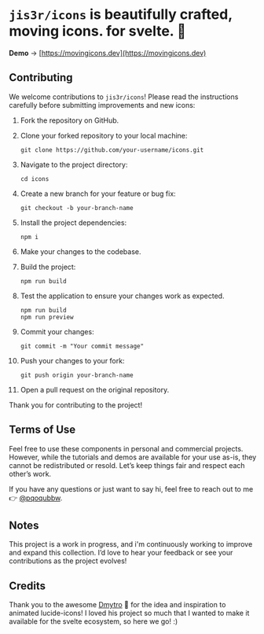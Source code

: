 # `jis3r/icons` is beautifully crafted, moving icons. for svelte. 🧡


**Demo** → [https://movingicons.dev](https://movingicons.dev)

## Contributing

We welcome contributions to `jis3r/icons`! Please read the instructions carefully before submitting improvements and new icons:

1. Fork the repository on GitHub.

2. Clone your forked repository to your local machine:

   ```
   git clone https://github.com/your-username/icons.git
   ```

3. Navigate to the project directory:

   ```
   cd icons
   ```

4. Create a new branch for your feature or bug fix:

   ```
   git checkout -b your-branch-name
   ```

5. Install the project dependencies:

   ```
   npm i
   ```

6. Make your changes to the codebase.

7. Build the project:

   ```
   npm run build
   ```

8. Test the application to ensure your changes work as expected.

   ```
   npm run build
   npm run preview
   ```

9. Commit your changes:

   ```
   git commit -m "Your commit message"
   ```

10. Push your changes to your fork:

    ```
    git push origin your-branch-name
    ```

11. Open a pull request on the original repository.

Thank you for contributing to the project!

## Terms of Use

Feel free to use these components in personal and commercial projects. However, while the tutorials and demos are available for your use as-is, they cannot be redistributed or resold. Let’s keep things fair and respect each other’s work.

If you have any questions or just want to say hi, feel free to reach out to me 👉 [@pqoqubbw](https://twitter.com/jis3r).

## Notes

This project is a work in progress, and i'm continuously working to improve and expand this collection. I’d love to hear your feedback or see your contributions as the project evolves!

## Credits

Thank you to the awesome [Dmytro](https://twitter.com/pqoqubbw) 💜 for the idea and inspiration to animated lucide-icons! I loved his project so much that I wanted to make it available for the svelte ecosystem, so here we go! :)
